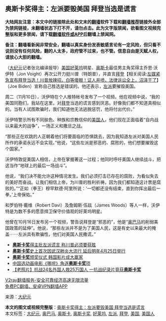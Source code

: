  <h2>奥斯卡奖得主：左派要毁美国 拜登当选是谎言</h2> <p class="notice"><b>大陆网友注意：本文中的链接除此处和文末的<a href="https://github.com/bannedbook/fanqiang" >翻墙</a>软件下载和<a href="https://github.com/killgcd/justmysocks/blob/master/README.md">翻墙推荐</a>链接外全部为禁网链接，未翻墙状态下打不开，请勿点击。此为文字版禁闻，欲看图文视频完整版和更多禁闻，请下载<a href="https://github.com/bannedbook/fanqiang">翻墙软件或APP</a>后翻墙上禁闻网。</p><p>备注：翻墙看新闻非常安全，翻墙以真实身份发表敏感言论有一定风险，但只看不说则没有任何风险，翻的人太多，政府管不过来，也不管。信息自由是天赋人权，请放心大胆的翻墙。</b></p>  <div class="entry"> <p></p> <p>（<span class='wp_keywordlink_affiliate'><a href="http://www.epochtimes.com/" title="大纪元" target="_blank">大纪元</a></span>记者张北编译报导）<a href="https://www.bannedbook.org/bnews/tag/%e7%be%8e%e5%9b%bd/" class="st_tag internal_tag" rel="tag" title="标签 美国 下的日志">美国</a><a href="https://www.bannedbook.org/bnews/tag/%e5%a5%bd%e8%8e%b1%e5%9d%9e/" class="st_tag internal_tag" rel="tag" title="标签 好莱坞 下的日志">好莱坞</a>明星、<a href="https://www.bannedbook.org/bnews/tag/%e5%a5%a5%e6%96%af%e5%8d%a1/" class="st_tag internal_tag" rel="tag" title="标签 奥斯卡 下的日志">奥斯卡</a>最佳男主角奖得主乔恩·沃伊特（Jon Voight）再次公开力挺川普（特朗普），并直言<span class='wp_keywordlink'><a href="https://www.bannedbook.org/bnews/comments/20201018/1415809.html" title="“硬盘门”再爆：拿中共华信10％股的“大人物”正是拜登" target="_blank">拜登</a></span>【相关阅读:<a href='https://www.bannedbook.org/bnews/bannedvideo/20201108/1427782.html' target='_blank'>左媒紧急宣布拜登当选！川普放辣招，白等傻眼！证人井喷，法律诉讼全上，沼泽干了</a>】（Joe Biden）宣称自己胜选是错误的。他还表示，<a href="https://www.bannedbook.org/bnews/tag/%e5%b7%a6%e6%b4%be/" class="st_tag internal_tag" rel="tag" title="标签 左派 下的日志">左派</a>要摧毁美国。</p> <p>周二（11月10日），沃伊特在个人推特帐号发布了一个视频。他在视频中说，“我的美国同胞们，我站在这里，对<a href="https://www.bannedbook.org/bnews/tag/%e6%8b%9c%e7%99%bb/" class="st_tag internal_tag" rel="tag" title="标签 拜登 下的日志">拜登</a>当选的谎言感到厌恶。好像我们都不知道真相似的。当有人试图欺骗时，我们知道他无法逃脱惩罚，他将付出代价。”</p>  <p></p> <p>沃伊特警示所有不同肤色、种族和宗教信仰的<a href="https://www.bannedbook.org/bnews/tag/%E7%BE%8E%E5%9B%BD%E4%BA%BA/" class="st_tag internal_tag" rel="tag" title="标签 美国人 下的日志">美国人</a>，他们现在正面临着“自内战以来最大的战争”，一场正义和撒旦之战。</p> <p>“那些正在欢跳的人正朝着他们将要面临的恐惧跳去，因为我知道左派对美国人民所作的承诺永远不会实现。”他说，“这些左派是邪恶的、腐败的，他们想要摧毁这个国家。”</p>  <p>沃伊特敦促美国人相信，上帝在掌握著这一过程；他同时呼吁美国人继续战斗，把这当作“地球上的最后一场战斗”。</p> <p>他说，“我们决不能允许这种情况发生。我们必须打击已存在的腐败，为看似失去的美好而奋战。让我们相信上帝，为川普的胜利祈祷，因为我们都知道这计票是腐败的。”“正如（拳王）穆罕默德·阿里所说：‘一切都还没有结束，直到你挥出最后一拳。’上帝保佑。”</p> <p></p>  <p>和罗伯特·戴维（Robert Davi）及詹姆斯·伍兹（James Woods）等人一样，沃伊特是为数不多的愿意捍卫保守价值观的好莱坞明星。</p> <p>他曾在10月16日发布另一个视频，警告说拜登是“邪恶的”，他是“<a href="https://www.bannedbook.org/bnews/tag/%e5%a5%a5%e5%b7%b4%e9%a9%ac/" class="st_tag internal_tag" rel="tag" title="标签 奥巴马 下的日志">奥巴马</a>的削弱美国政策的延伸”。他说，“那些左派并不是为了美国人民，这是有史以来最大的掩盖⋯⋯左派具有欺骗性，他们对美国人民撒谎。”</p> <ul class='op-related-articles' title='相关阅读'> <li><a href='https://www.bannedbook.org/bnews/worldnews/usa/20201020/1416812.html' target='_blank'><b>奥斯卡奖</b>得主批左派谎言 称川普必须要获胜</a></li> <li><a href='https://www.bannedbook.org/bnews/yule/20200616/1345439.html' target='_blank'><b>奥斯卡奖</b>史上首次因武汉肺炎大流行 延后明年4月25日举行</a></li> <li><a href='https://www.bannedbook.org/bnews/worldnews/20200211/1274612.html' target='_blank'><b>奥斯卡奖</b>颁奖仪式 韩国影片成大赢家</a></li> <li><a href='https://www.bannedbook.org/bnews/baitai/20191008/1203861.html' target='_blank'>中国选动画电影《哪咤》角逐<b>奥斯卡奖</b>项</a></li> <li><a href='https://www.bannedbook.org/bnews/lifebaike/20190818/1176712.html' target='_blank'>【老照片】抗战24名外国人救25万国人 一抗战纪录片竟获<b>奥斯卡奖</b></a></li> </ul> <p class="texttj"> <a href="https://www.bannedbook.org/forum23/topic22702.html" target="_blank">V2ray翻墙服务-安全可靠经济高速无限流量</a><br/> <a href="https://github.com/bannedbook/fanqiang/wiki/%E7%A6%81%E9%97%BB%E7%BD%91%E5%AE%89%E5%8D%93%E7%BF%BB%E5%A2%99%E6%96%B0%E9%97%BBAPP" target="_blank">免费PC翻墙、安卓VPN翻墙APP</a></p><p>来源：<a href="https://www.bannedbook.org/bnews/tag/%e5%a4%a7%e7%ba%aa%e5%85%83/" class="st_tag internal_tag" rel="tag" title="标签 大纪元 下的日志">大纪元</a></p> <a name='sharetosocial'></a>       <div><b>本文的图文或视频完整版</b>：<a href='https://www.bannedbook.org/bnews/cbnews/20201112/1429647.html'>奥斯卡奖得主：左派要毁美国 拜登当选是谎言</a></div>  </div><!--END ENTRY--> <div class="postfooter"> <div>本文标签：<a href="https://www.bannedbook.org/bnews/tag/%e5%a4%a7%e7%ba%aa%e5%85%83/" rel="tag">大纪元</a>, <a href="https://www.bannedbook.org/bnews/tag/%e5%a5%a5%e5%b7%b4%e9%a9%ac/" rel="tag">奥巴马</a>, <a href="https://www.bannedbook.org/bnews/tag/%e5%a5%a5%e6%96%af%e5%8d%a1/" rel="tag">奥斯卡</a>, <a href="https://www.bannedbook.org/bnews/tag/%e5%a5%a5%e6%96%af%e5%8d%a1%e5%a5%96/" rel="tag">奥斯卡奖</a>, <a href="https://www.bannedbook.org/bnews/tag/%e5%a5%bd%e8%8e%b1%e5%9d%9e/" rel="tag">好莱坞</a>, <a href="https://www.bannedbook.org/bnews/tag/%e5%b7%a6%e6%b4%be/" rel="tag">左派</a>, <a href="https://www.bannedbook.org/bnews/tag/%e6%8b%9c%e7%99%bb/" rel="tag">拜登</a>, <a href="https://www.bannedbook.org/bnews/tag/%e7%be%8e%e5%9b%bd/" rel="tag">美国</a>, <a href="https://www.bannedbook.org/bnews/tag/%E7%BE%8E%E5%9B%BD%E4%BA%BA/" rel="tag">美国人</a></div>  </div><!--END POSTFOOTER--> 